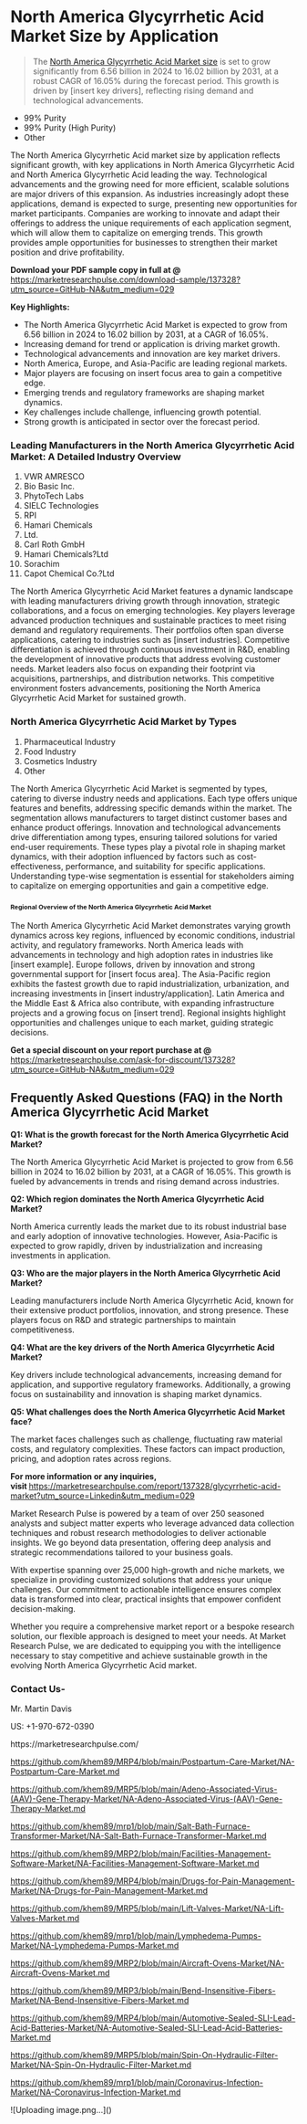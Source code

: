 <h1>North America Glycyrrhetic Acid Market&nbsp;Size by Application</h1><blockquote><p>The <a href="https://marketresearchpulse.com/download-sample/137328?utm_source=GitHub-NA&amp;utm_medium=029">North America Glycyrrhetic Acid Market size</a> is set to grow significantly from 6.56 billion in 2024 to 16.02 billion by 2031, at a robust CAGR of 16.05% during the forecast period. This growth is driven by [insert key drivers], reflecting rising demand and technological advancements.</p></blockquote><ul><li>99% Purity <li> 99% Purity (High Purity) <li> Other</li></ul><p>The North America Glycyrrhetic Acid market size by application reflects significant growth, with key applications in North America Glycyrrhetic Acid and North America Glycyrrhetic Acid leading the way. Technological advancements and the growing need for more efficient, scalable solutions are major drivers of this expansion. As industries increasingly adopt these applications, demand is expected to surge, presenting new opportunities for market participants. Companies are working to innovate and adapt their offerings to address the unique requirements of each application segment, which will allow them to capitalize on emerging trends. This growth provides ample opportunities for businesses to strengthen their market position and drive profitability.</p><p><strong>Download your PDF sample copy in full at @ </strong><a href="https://marketresearchpulse.com/download-sample/137328?utm_source=GitHub-NA&amp;utm_medium=029">https://marketresearchpulse.com/download-sample/137328?utm_source=GitHub-NA&amp;utm_medium=029</a></p><p><strong>Key Highlights: </strong></p><ul><li>The North America Glycyrrhetic Acid Market is expected to grow from 6.56 billion in 2024 to 16.02 billion by 2031, at a CAGR of 16.05%.</li><li>Increasing demand for trend or application is driving market growth.</li><li>Technological advancements and innovation are key market drivers.</li><li>North America, Europe, and Asia-Pacific are leading regional markets.</li><li>Major players are focusing on insert focus area to gain a competitive edge.</li><li>Emerging trends and regulatory frameworks are shaping market dynamics.</li><li>Key challenges include challenge, influencing growth potential.</li><li>Strong growth is anticipated in sector over the forecast period.</li></ul><h3>Leading Manufacturers in the North America Glycyrrhetic Acid Market: A Detailed Industry Overview</h3><ol><li>VWR AMRESCO</li><li>Bio Basic Inc.</li><li>PhytoTech Labs</li><li>SIELC Technologies</li><li>RPI</li><li>Hamari Chemicals</li><li>Ltd.</li><li>Carl Roth GmbH</li><li>Hamari Chemicals?Ltd</li><li>Sorachim</li><li>Capot Chemical Co.?Ltd</li></ol><div class="flex max-w-full flex-col flex-grow"><div class="min-h-8 text-message flex w-full flex-col items-end gap-2 whitespace-normal break-words [.text-message+&amp;]:mt-5" dir="auto" data-message-author-role="assistant" data-message-id="fd8432e4-4910-450d-b182-61b7bfb0a01f" data-message-model-slug="gpt-4o"><div class="flex w-full flex-col gap-1 empty:hidden first:pt-[3px]"><div class="markdown prose w-full break-words dark:prose-invert light"><p>The North America Glycyrrhetic Acid Market features a dynamic landscape with leading manufacturers driving growth through innovation, strategic collaborations, and a focus on emerging technologies. Key players leverage advanced production techniques and sustainable practices to meet rising demand and regulatory requirements. Their portfolios often span diverse applications, catering to industries such as [insert industries]. Competitive differentiation is achieved through continuous investment in R&amp;D, enabling the development of innovative products that address evolving customer needs. Market leaders also focus on expanding their footprint via acquisitions, partnerships, and distribution networks. This competitive environment fosters advancements, positioning the North America Glycyrrhetic Acid Market for sustained growth.</p></div></div></div></div><h3>North America Glycyrrhetic Acid Market by Types</h3><ol><li>Pharmaceutical Industry <li> Food Industry <li> Cosmetics Industry <li> Other</li></ol><div class="flex max-w-full flex-col flex-grow"><div class="min-h-8 text-message flex w-full flex-col items-end gap-2 whitespace-normal break-words [.text-message+&amp;]:mt-5" dir="auto" data-message-author-role="assistant" data-message-id="084470be-0bb7-4664-bddf-5156b4f41249" data-message-model-slug="gpt-4o-mini"><div class="flex w-full flex-col gap-1 empty:hidden first:pt-[3px]"><div class="markdown prose w-full break-words dark:prose-invert light"><p>The North America Glycyrrhetic Acid Market is segmented by types, catering to diverse industry needs and applications. Each type offers unique features and benefits, addressing specific demands within the market. The segmentation allows manufacturers to target distinct customer bases and enhance product offerings. Innovation and technological advancements drive differentiation among types, ensuring tailored solutions for varied end-user requirements. These types play a pivotal role in shaping market dynamics, with their adoption influenced by factors such as cost-effectiveness, performance, and suitability for specific applications. Understanding type-wise segmentation is essential for stakeholders aiming to capitalize on emerging opportunities and gain a competitive edge.</p></div></div></div></div><h3><span style="font-size: 11px;">Regional Overview of the North America Glycyrrhetic Acid Market</span></h3><div class="flex max-w-full flex-col flex-grow"><div class="min-h-8 text-message flex w-full flex-col items-end gap-2 whitespace-normal break-words [.text-message+&amp;]:mt-5" dir="auto" data-message-author-role="assistant" data-message-id="e9038762-ce64-4e30-91c9-9bd413514231" data-message-model-slug="gpt-4o-mini"><div class="flex w-full flex-col gap-1 empty:hidden first:pt-[3px]"><div class="markdown prose w-full break-words dark:prose-invert light"><p>The North America Glycyrrhetic Acid Market demonstrates varying growth dynamics across key regions, influenced by economic conditions, industrial activity, and regulatory frameworks. North America leads with advancements in technology and high adoption rates in industries like [insert example]. Europe follows, driven by innovation and strong governmental support for [insert focus area]. The Asia-Pacific region exhibits the fastest growth due to rapid industrialization, urbanization, and increasing investments in [insert industry/application]. Latin America and the Middle East &amp; Africa also contribute, with expanding infrastructure projects and a growing focus on [insert trend]. Regional insights highlight opportunities and challenges unique to each market, guiding strategic decisions.</p></div></div></div></div><p><strong>Get a special discount on your report purchase at @ </strong><a href="https://marketresearchpulse.com/ask-for-discount/137328?utm_source=GitHub-NA&amp;utm_medium=029">https://marketresearchpulse.com/ask-for-discount/137328?utm_source=GitHub-NA&amp;utm_medium=029</a></p><h2>Frequently Asked Questions (FAQ) in the North America Glycyrrhetic Acid Market</h2><p><strong>Q1: What is the growth forecast for the North America Glycyrrhetic Acid Market?</strong></p><p>The North America Glycyrrhetic Acid Market is projected to grow from 6.56 billion in 2024 to 16.02 billion by 2031, at a CAGR of 16.05%. This growth is fueled by advancements in trends and rising demand across industries.</p><p><strong>Q2: Which region dominates the North America Glycyrrhetic Acid Market?</strong></p><p>North America currently leads the market due to its robust industrial base and early adoption of innovative technologies. However, Asia-Pacific is expected to grow rapidly, driven by industrialization and increasing investments in application.</p><p><strong>Q3: Who are the major players in the North America Glycyrrhetic Acid Market?</strong></p><p>Leading manufacturers include North America Glycyrrhetic Acid, known for their extensive product portfolios, innovation, and strong presence. These players focus on R&amp;D and strategic partnerships to maintain competitiveness.</p><p><strong>Q4: What are the key drivers of the North America Glycyrrhetic Acid Market?</strong></p><p>Key drivers include technological advancements, increasing demand for application, and supportive regulatory frameworks. Additionally, a growing focus on sustainability and innovation is shaping market dynamics.</p><p><strong>Q5: What challenges does the North America Glycyrrhetic Acid Market face?</strong></p><p>The market faces challenges such as challenge, fluctuating raw material costs, and regulatory complexities. These factors can impact production, pricing, and adoption rates across regions.</p><p><strong>For more information or any inquiries, visit&nbsp;</strong><a href="https://marketresearchpulse.com/report/137328/glycyrrhetic-acid-market?utm_source=Linkedin&utm_medium=029">https://marketresearchpulse.com/report/137328/glycyrrhetic-acid-market?utm_source=Linkedin&utm_medium=029</a></p><p>Market Research Pulse is powered by a team of over 250 seasoned analysts and subject matter experts who leverage advanced data collection techniques and robust research methodologies to deliver actionable insights. We go beyond data presentation, offering deep analysis and strategic recommendations tailored to your business goals.</p><p>With expertise spanning over 25,000 high-growth and niche markets, we specialize in providing customized solutions that address your unique challenges. Our commitment to actionable intelligence ensures complex data is transformed into clear, practical insights that empower confident decision-making.</p><p>Whether you require a comprehensive market report or a bespoke research solution, our flexible approach is designed to meet your needs. At Market Research Pulse, we are dedicated to equipping you with the intelligence necessary to stay competitive and achieve sustainable growth in the evolving North America Glycyrrhetic Acid market.</p><h3><strong>Contact Us-</strong></h3><p>Mr. Martin Davis</p><p>US: +1-970-672-0390</p><p>https://marketresearchpulse.com/</p><p><a href="https://github.com/khem89/MRP4/blob/main/Postpartum-Care-Market/NA-Postpartum-Care-Market.md">https://github.com/khem89/MRP4/blob/main/Postpartum-Care-Market/NA-Postpartum-Care-Market.md</a></p><p><a href="https://github.com/khem89/MRP5/blob/main/Adeno-Associated-Virus-(AAV)-Gene-Therapy-Market/NA-Adeno-Associated-Virus-(AAV)-Gene-Therapy-Market.md">https://github.com/khem89/MRP5/blob/main/Adeno-Associated-Virus-(AAV)-Gene-Therapy-Market/NA-Adeno-Associated-Virus-(AAV)-Gene-Therapy-Market.md</a></p><p><a href="https://github.com/khem89/mrp1/blob/main/Salt-Bath-Furnace-Transformer-Market/NA-Salt-Bath-Furnace-Transformer-Market.md">https://github.com/khem89/mrp1/blob/main/Salt-Bath-Furnace-Transformer-Market/NA-Salt-Bath-Furnace-Transformer-Market.md</a></p><p><a href="https://github.com/khem89/MRP2/blob/main/Facilities-Management-Software-Market/NA-Facilities-Management-Software-Market.md">https://github.com/khem89/MRP2/blob/main/Facilities-Management-Software-Market/NA-Facilities-Management-Software-Market.md</a></p><p><a href="https://github.com/khem89/MRP4/blob/main/Drugs-for-Pain-Management-Market/NA-Drugs-for-Pain-Management-Market.md">https://github.com/khem89/MRP4/blob/main/Drugs-for-Pain-Management-Market/NA-Drugs-for-Pain-Management-Market.md</a></p><p><a href="https://github.com/khem89/MRP5/blob/main/Lift-Valves-Market/NA-Lift-Valves-Market.md">https://github.com/khem89/MRP5/blob/main/Lift-Valves-Market/NA-Lift-Valves-Market.md</a></p><p><a href="https://github.com/khem89/mrp1/blob/main/Lymphedema-Pumps-Market/NA-Lymphedema-Pumps-Market.md">https://github.com/khem89/mrp1/blob/main/Lymphedema-Pumps-Market/NA-Lymphedema-Pumps-Market.md</a></p><p><a href="https://github.com/khem89/MRP2/blob/main/Aircraft-Ovens-Market/NA-Aircraft-Ovens-Market.md">https://github.com/khem89/MRP2/blob/main/Aircraft-Ovens-Market/NA-Aircraft-Ovens-Market.md</a></p><p><a href="https://github.com/khem89/MRP3/blob/main/Bend-Insensitive-Fibers-Market/NA-Bend-Insensitive-Fibers-Market.md">https://github.com/khem89/MRP3/blob/main/Bend-Insensitive-Fibers-Market/NA-Bend-Insensitive-Fibers-Market.md</a></p><p><a href="https://github.com/khem89/MRP4/blob/main/Automotive-Sealed-SLI-Lead-Acid-Batteries-Market/NA-Automotive-Sealed-SLI-Lead-Acid-Batteries-Market.md">https://github.com/khem89/MRP4/blob/main/Automotive-Sealed-SLI-Lead-Acid-Batteries-Market/NA-Automotive-Sealed-SLI-Lead-Acid-Batteries-Market.md</a></p><p><a href="https://github.com/khem89/MRP5/blob/main/Spin-On-Hydraulic-Filter-Market/NA-Spin-On-Hydraulic-Filter-Market.md">https://github.com/khem89/MRP5/blob/main/Spin-On-Hydraulic-Filter-Market/NA-Spin-On-Hydraulic-Filter-Market.md</a></p><p><a href="https://github.com/khem89/mrp1/blob/main/Coronavirus-Infection-Market/NA-Coronavirus-Infection-Market.md">https://github.com/khem89/mrp1/blob/main/Coronavirus-Infection-Market/NA-Coronavirus-Infection-Market.md</a></p>
![Uploading image.png…]()
